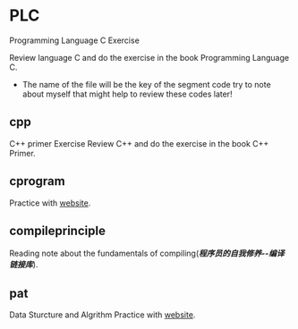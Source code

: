 # PLC
Programming Language C Exercise

Review language C and do the exercise in the book Programming Language C.

* The name of the file will be the key of the segment code try to note about myself that might help to review these codes later!

## cpp
C++ primer Exercise
Review C++ and do the exercise in the book C++ Primer.

## cprogram
Practice with [website](http://www.cprogram.com).

## compileprinciple
Reading note about the fundamentals of compiling(***程序员的自我修养--编译链接库***).

## pat
Data Sturcture and Algrithm Practice with [website](http://www.patest.cn/contests/mooc-ds).
